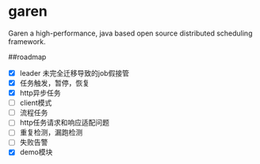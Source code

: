 # garen
Garen a high-performance, java based open source distributed scheduling framework.  

##roadmap  
- [x] leader 未完全迁移导致的job假接管  
- [x] 任务触发，暂停，恢复
- [x] http异步任务  
- [ ] client模式  
- [ ] 流程任务  
- [ ] http任务请求和响应适配问题  
- [ ] 重复检测，漏跑检测  
- [ ] 失败告警  
- [x] demo模块